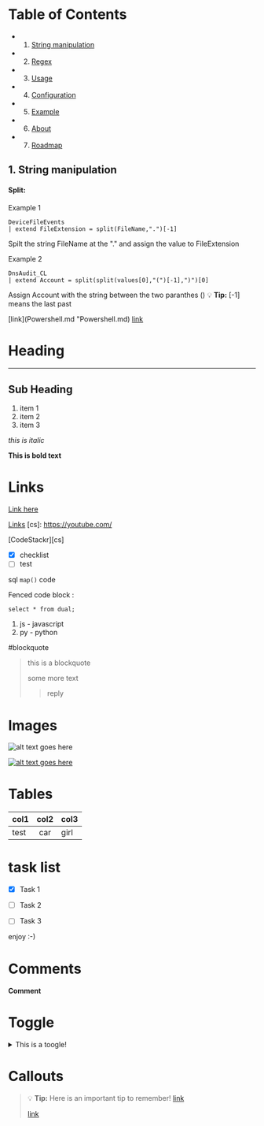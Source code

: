 # Table of Contents

<!-- vscode-markdown-toc -->
* 1. [String manipulation](#Summary)
* 2. [Regex](#Features)
* 3. [Usage](#Usage)
* 4. [Configuration](#Configuration)
* 5. [Example](#Example)
* 6. [About](#About)
* 7. [Roadmap](#Roadmap)

<!-- vscode-markdown-toc-config
    numbering=true
    autoSave=true
    /vscode-markdown-toc-config -->
<!-- /vscode-markdown-toc -->


## 1. <a name='String manipulation'></a>String manipulation 

#### Split:
Example 1
```kusto
DeviceFileEvents
| extend FileExtension = split(FileName,".")[-1]
```
Spilt the string FileName at the "." and assign the value to FileExtension

Example 2
```kusto
DnsAudit_CL
| extend Account = split(split(values[0],"(")[-1],")")[0]
```
Assign Account with the string between the two paranthes ()
:bulb: **Tip:** [-1] means the last past

[link](Powershell.md "Powershell.md)
[link](Python.md)

# Heading

---

## Sub Heading

1. item 1
2. item 2
3. item 3

*this is italic*

**This is bold text**

# Links
[Link here](http://dr.dk "hover over text")

[Links](#links)
[cs]: https://youtube.com/

[CodeStackr][cs]

-[x] checklist
-[ ] test

sql `map()` code

Fenced code block :
```
select * from dual;
```
1. js - javascript
2. py - python

#blockquote
> this is a blockquote
>
> some more text
>  >reply

# Images

![alt text goes here](/codecat.png)

[![alt text goes here](/codecat.png)](https://codecats.xyz)

# Tables

| col1 | col2 | col3 |
| :--- | :---: | :--- | 
| test | car | girl |

# task list
- [x] Task 1
- [ ] Task 2
- [ ] Task 3


enjoy :-)

# Comments
[This is a hidden comment.]: #

#### Comment

# Toggle
<details>
    <summary>This is a toogle!</summary>
    Content of toggle.
</details>

# Callouts

> :bulb: **Tip:** Here is an important tip to remember!
> [link](https://www.youtube.com/watch?v=ftOBvusMHjQ)
> 
> [link](https://https://github.com/codeSTACKr/markdown-crash-course "kursus materiale")
